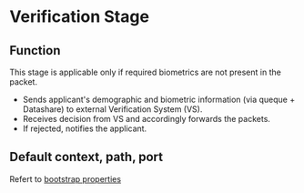 # Verification Stage

## Function
This stage is applicable only if required biometrics are not present in the packet.
* Sends applicant's demographic and biometric information (via queque + Datashare) to external Verification System (VS).
* Receives decision from VS and accordingly forwards the packets.
* If rejected, notifies the applicant.

## Default context, path, port
Refert to [bootstrap properties](src/main/resources/bootstrap.properties)
